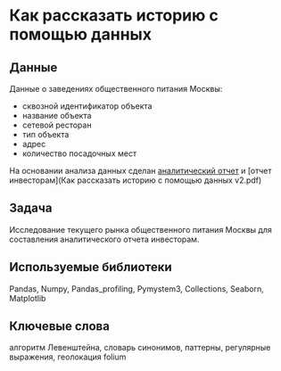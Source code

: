 # Как рассказать историю с помощью данных

## Данные
Данные о заведениях общественного питания Москвы:
- сквозной идентификатор объекта
- название объекта
- сетевой ресторан
- тип объекта
- адрес
- количество посадочных мест

На основании анализа данных сделан [аналитический отчет](report_for_investors.ipynb) и [отчет инвесторам](Как рассказать историю с помощью данных v2.pdf)

## Задача
Исследование текущего рынка общественного питания Москвы для составления аналитического отчета инвесторам.

## Используемые библиотеки
Pandas, Numpy, Pandas_profiling, Pymystem3, Collections, Seaborn, Matplotlib

## Ключевые слова
алгоритм Левенштейна, словарь синонимов, паттерны, регулярные выражения, геолокация folium
